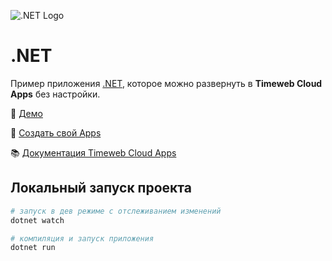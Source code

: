 ![.NET Logo](https://st.timeweb.com/cloud-static/apps-logo/net.svg)

# .NET

Пример приложения [.NET](https://dotnet.microsoft.com/), которое можно развернуть в **Timeweb Cloud Apps** без настройки.

:tada: [Демо](https://timeweb-cloud-app-example-net-core-122d.twc1.net)

:rocket: [Создать свой Apps](https://timeweb.cloud/my/apps/create)

:books: [Документация Timeweb Cloud Apps](https://timeweb.cloud/docs/apps)

## <a name="dev"></a>Локальный запуск проекта

```bash
# запуск в дев режиме с отслеживанием изменений
dotnet watch

# компиляция и запуск приложения
dotnet run
```
